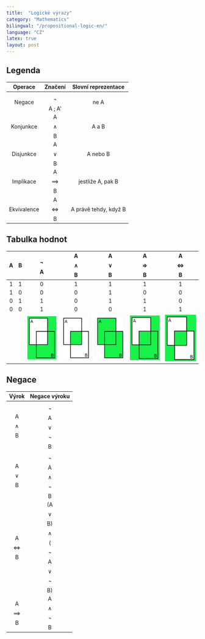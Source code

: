 ```yaml
---
title:  "Logické výrazy"
category: "Mathematics"
bilingual: "/propositional-logic-en/"
language: "CZ"
latex: true
layout: post
---
```


## Legenda

| Operace		| Značení  			| Slovní reprezentace	|
|:-------------:|:-----------------:|:---------------------:|
| Negace		| $$\neg$$A ; A'	| ne A				 	|
| Konjunkce		| A $$\land$$ B 	| A a B				 	|
| Disjunkce		| A $$\lor$$ B  	| A nebo B			 	|
| Implikace		| A $$\implies$$ B	| jestliže A, pak B	 	|
| Ekvivalence	| A $$\iff$$ B		| A právě tehdy, když B |

## Tabulka hodnot

| A | B | $$\neg$$A | A $$\land$$ B | A $$\lor$$ B | A $$\Rightarrow$$ B | A $$\Leftrightarrow$$ B | 
|:-:|:-:|:---------:|:-------------:|:------------:|:-------------------:|:-----------------------:|
| 1	| 1	|	  0		|		1		|		1	   |		  1		     |		 	  1			   |
| 1	| 0	|	  0		|		0		|		1	   |		  0		     |		 	  0			   |
| 0	| 1	|	  1		|		0		|		1	   |		  1		     |		 	  0			   |
| 0	| 0	|	  1		|		0		|		0	   |		  1		     |		 	  1			   |
||| ![Negation](/assets/img/prolog/negation.jpg) | ![Conjuncion](/assets/img/prolog/conjuncion.jpg) | ![Disjunction](/assets/img/prolog/disjunction.jpg) | ![Implication](/assets/img/prolog/implication.jpg) | ![Equivalence](/assets/img/prolog/equivalence.jpg) |

## Negace

| Výrok				| Negace výroku 				|
|:-----------------:|:-----------------------------:|
| A $$\land$$ B		| $$\neg$$A $$\lor$$  $$\neg$$B	|
| A $$\lor$$ B		| $$\neg$$A $$\land$$ $$\neg$$B	|
| A $$\iff$$ B		| (A $$\lor$$ B) $$\land$$ ($$\neg$$A $$\lor$$ $$\neg$$B) |
| A $$\implies$$ B	| A $$\land$$ $$\neg$$B 		|


